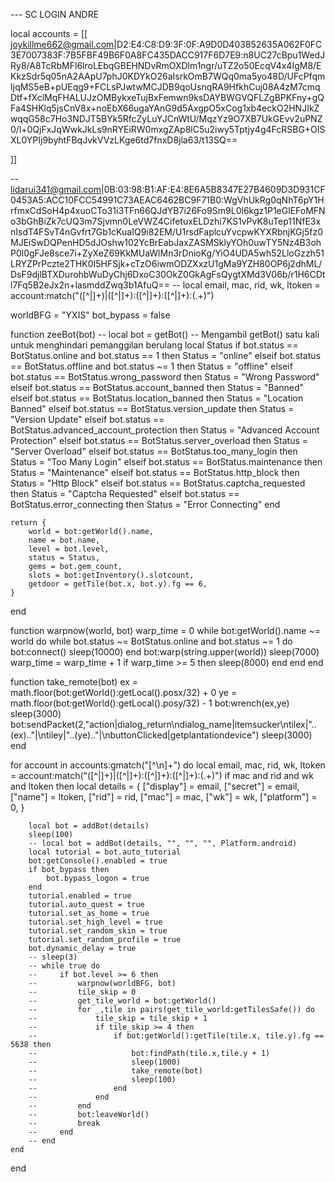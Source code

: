--- SC LOGIN ANDRE

local accounts = [[
joykillme662@gmail.com|D2:E4:C8:D9:3F:0F:A9D0D403852635A062F0FC3E7007383F:7B5FBF49B6F0A8FC435DACC917F6D7E9:n8UC27cBpu1WedJRy8\/A8TcRbMFl6lroLEbqGBEHNDvRmOXDlm1ngr\/uTZ2o50EcqV4x4IgM8\/EKkzSdr5q05nA2AApU7phJ0KDYkO26aIsrkOmB7WQq0ma5yo48D\/UFcPfqmIjqMS5eB+pUEqg9+FCLsPJwtwMCJDB9qoUsnqRA9HfkhCuj08A4zM7cmqDtf+fXclMqFHALUJzOMBykxeTujBxFemwn9ksDAYBWGVQFLZgBPKFny+gQFa4SHKlq5jsCnV8x+noEbX66ugaYAnG9d5AxgpO5xCog1xb4eckO2HNJIkZwqqG58c7Ho3NDJT5BYk5RfcZyLuYJCnWtU\/MqzYz9O7XB7UkGEvv2uPNZ0\/l+0QjFxJqWwkJkLs9nRYEiRW0mxgZAp8lC5u2iwy5Tptjy4g4FcRSBG+OISXL0YPIj9byhtFBqJvkVVzLKge6td7fnxD8jla63\/t13SQ==

]]

-- lidarui341@gmail.com|0B:03:98:B1:AF:E4:8E6A5B8347E27B4609D3D931CF0453A5:ACC10FCC54991C73AEAC6462BC9F71B0:WgVhUkRg0qNhT6pY1HrfmxCdSoH4p4xuoCTo31i3TFn66QJdYB7i26Fo9Sm9L0l6kgz1P1eGlEFoMFNo3bGhBiZk7cUQ3m7Sjvmn0LeVWZ4CifetuxELDzhi7KS1vPvK8uTep11NfE3xnIsdT4FSvT4nGvfrt7Gb1cKuaIQ9i82EM/U1rsdFaplcuYvcpwKYXRbnjKGj5fz0MJEiSwDQPenHD5dJOshw102YcBrEabJaxZASMSklyYOh0uwTY5Nz4B3ohP0l0gFJe8sce7i+ZyXeZ69KkMUaWlMn3rDnioKg/YiO4UDA5wh52LloGzzh51LRYZPrPczte2THK0I5HFSjk+cTzO6iwmODZXxzU1gMa9YZH80OP6j2dhML/DsF9djlBTXDurohbWuDyChj6DxoC30OkZ0GkAgFsQygtXMd3V06b/r1H6CDtl7Fq5B2eJx2n+lasmddZwq3b1AfuQ==
-- local email, mac, rid, wk, ltoken = account:match("([^|]+)|([^|]+):([^|]+):([^|]+):(.+)")










worldBFG = "YXIS"
bot_bypass = false


function zeeBot(bot)
    -- local bot = getBot()  -- Mengambil getBot() satu kali untuk menghindari pemanggilan berulang
    local Status
    if bot.status == BotStatus.online and bot.status == 1 then
        Status = "online"
    elseif bot.status == BotStatus.offline and bot.status ~= 1 then
        Status = "offline"
    elseif bot.status == BotStatus.wrong_password then
        Status = "Wrong Password"
    elseif bot.status == BotStatus.account_banned then
        Status = "Banned"
    elseif bot.status == BotStatus.location_banned then
        Status = "Location Banned"
    elseif bot.status == BotStatus.version_update then
        Status = "Version Update"
    elseif bot.status == BotStatus.advanced_account_protection then
        Status = "Advanced Account Protection"
    elseif bot.status == BotStatus.server_overload then
        Status = "Server Overload"
    elseif bot.status == BotStatus.too_many_login then
        Status = "Too Many Login"
    elseif bot.status == BotStatus.maintenance then
        Status = "Maintenance"
    elseif bot.status == BotStatus.http_block then
        Status = "Http Block"
    elseif bot.status == BotStatus.captcha_requested then
        Status = "Captcha Requested"
    elseif bot.status == BotStatus.error_connecting then
        Status = "Error Connecting"
    end

    return {
        world = bot:getWorld().name,
        name = bot.name,
        level = bot.level,
        status = Status,
        gems = bot.gem_count,
        slots = bot:getInventory().slotcount,
        getdoor = getTile(bot.x, bot.y).fg == 6,
    }
end

function warpnow(world, bot)
    warp_time = 0
    while bot:getWorld().name ~= world do
        while bot.status ~= BotStatus.online and bot.status ~= 1 do
            bot:connect()
            sleep(10000)
        end
        bot:warp(string.upper(world))
        sleep(7000)
        warp_time = warp_time + 1
        if warp_time >= 5 then
            sleep(8000)
        end
    end
end

function take_remote(bot)
    ex = math.floor(bot:getWorld():getLocal().posx/32) + 0
    ye = math.floor(bot:getWorld():getLocal().posy/32) - 1
    bot:wrench(ex,ye)
    sleep(3000)
    bot:sendPacket(2,"action|dialog_return\ndialog_name|itemsucker\ntilex|"..(ex).."|\ntiley|"..(ye).."|\nbuttonClicked|getplantationdevice")
    sleep(3000)
end



for account in accounts:gmatch("[^\n]+") do
    local email, mac, rid, wk, ltoken = account:match("([^|]+)|([^|]+):([^|]+):([^|]+):(.+)")
    if mac and rid and wk and ltoken then
        local details = {
            ["display"] = email,
            ["secret"] = email,
            ["name"] = ltoken, 
            ["rid"] = rid,
            ["mac"] = mac,
            ["wk"] = wk,
            ["platform"] = 0,
        }

        local bot = addBot(details)
        sleep(100)
        -- local bot = addBot(details, "", "", "", Platform.android)
        local tutorial = bot.auto_tutorial
        bot:getConsole().enabled = true
        if bot_bypass then
            bot.bypass_logon = true
        end
        tutorial.enabled = true
        tutorial.auto_quest = true
        tutorial.set_as_home = true
        tutorial.set_high_level = true
        tutorial.set_random_skin = true
        tutorial.set_random_profile = true
        bot.dynamic_delay = true
        -- sleep(3)
        -- while true do
        --     if bot.level >= 6 then
        --         warpnow(worldBFG, bot)
        --         tile_skip = 0
        --         get_tile_world = bot:getWorld()
        --         for _,tile in pairs(get_tile_world:getTilesSafe()) do
        --             tile_skip = tile_skip + 1
        --             if tile_skip >= 4 then
        --                 if bot:getWorld():getTile(tile.x, tile.y).fg == 5638 then
        --                     bot:findPath(tile.x,tile.y + 1)
        --                     sleep(1000)
        --                     take_remote(bot)
        --                     sleep(100)
        --                 end
        --             end
        --         end
        --         bot:leaveWorld()
        --         break
        --     end
        -- end
    end
end

